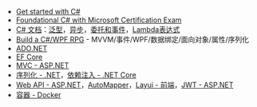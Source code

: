 * [Get started with C#](https://learn.microsoft.com/zh-cn/collections/yz26f8y64n7k07)  
* [Foundational C# with Microsoft Certification Exam](https://www.freecodecamp.org/learn/foundational-c-sharp-with-microsoft)  
* [C# 文档](https://learn.microsoft.com/zh-cn/dotnet/csharp/)：[泛型](https://learn.microsoft.com/zh-cn/dotnet/csharp/fundamentals/types/generics)，[异步](https://learn.microsoft.com/zh-cn/dotnet/csharp/asynchronous-programming/)，[委托和事件](https://learn.microsoft.com/zh-cn/dotnet/csharp/delegates-overview)，[Lambda表达式](https://learn.microsoft.com/zh-cn/dotnet/csharp/language-reference/operators/lambda-expressions)
* [Build a C#/WPF RPG](https://soscsrpg.com/) - MVVM/事件/WPF/数据绑定/面向对象/属性/序列化
* [ADO.NET](https://learn.microsoft.com/zh-cn/dotnet/framework/data/adonet/)  
* [EF Core](https://learn.microsoft.com/zh-cn/ef/)  
* [MVC - ASP.NET](https://learn.microsoft.com/zh-cn/aspnet/core/mvc/overview)  
* [序列化 - .NET](https://learn.microsoft.com/zh-cn/dotnet/standard/serialization/system-text-json/overview)，[依赖注入 - .NET Core](https://learn.microsoft.com/zh-cn/dotnet/core/extensions/dependency-injection)  
* [Web API - ASP.NET](https://dotnet.microsoft.com/zh-cn/apps/aspnet/apis)，[AutoMapper](https://docs.automapper.org/en/stable)，[Layui - 前端](https://layui.dev/docs)，[JWT - ASP.NET](https://learn.microsoft.com/zh-cn/aspnet/core/security/authentication/jwt-authn)
* [容器 - Docker](https://learn.microsoft.com/zh-cn/dotnet/core/docker/introduction)
